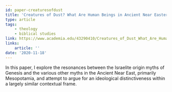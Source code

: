 ```yaml
---
id: paper-creaturesofdust
title: 'Creatures of Dust? What Are Human Beings in Ancient Near Eastern Thought, and What Are They For?'
type: article
tags:
    - theology
    - biblical studies
link: https://www.academia.edu/43290410/Creatures_of_Dust_What_Are_Human_Beings_in_Ancient_Near_Eastern_Thought_and_What_Are_They_For
links:
    article: ''
date: '2020-11-18'
---
```


In this paper, I explore the resonances between the Israelite origin myths of Genesis and the
various other myths in the Ancient Near East, primarily Mesopotamia, and attempt to argue for an
ideological distinctiveness within a largely similar contextual frame.
